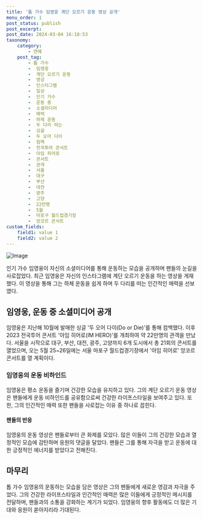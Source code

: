 ```yaml
---
title: '톱 가수 임영웅 계단 오르기 운동 영상 공개'
menu_order: 1
post_status: publish
post_excerpt: 
post_date: 2024-03-04 16:18:53
taxonomy:
    category:
        - 연예
    post_tag:
        - 톱 가수
        -  임영웅
        -  계단 오르기 운동
        -  영상
        -  인스타그램
        -  일상
        -  인기 가수
        -  운동 중
        -  소셜미디어
        -  매력
        -  하체 운동
        -  두 다리 떠는
        -  싱글
        -  두 오어 다이
        -  컴백
        -  전국투어 콘서트
        -  아임 히어로
        -  콘서트
        -  관객
        -  서울
        -  대구
        -  부산
        -  대전
        -  광주
        -  고양
        -  22만명
        -  5월
        -  마포구 월드컵경기장
        -  앙코르 콘서트
custom_fields:
    field1: value 1
    field2: value 2
---
```


![Image](https://ssl.pstatic.net/mimgnews/image/417/2024/03/03/0000985871_001_20240303175001476.jpg?type=w540)

인기 가수 임영웅이 자신의 소셜미디어를 통해 운동하는 모습을 공개하며 팬들의 눈길을 사로잡았다. 최근 임영웅은 자신의 인스타그램에 계단 오르기 운동을 하는 영상을 게재했다. 이 영상을 통해 그는 하체 운동을 쉽게 하며 두 다리를 떠는 인간적인 매력을 선보였다.
## 임영웅, 운동 중 소셜미디어 공개
임영웅은 지난해 10월에 발매한 싱글 '두 오어 다이(Do or Die)'를 통해 컴백했다. 이후 2023 전국투어 콘서트 '아임 히어로(IM HERO)'를 개최하여 약 22만명의 관객을 만났다. 서울을 시작으로 대구, 부산, 대전, 광주, 고양까지 6개 도시에서 총 21회의 콘서트를 열었으며, 오는 5월 25~26일에는 서울 마포구 월드컵경기장에서 '아임 히어로' 앙코르 콘서트를 열 계획이다.
### 임영웅의 운동 비하인드
임영웅은 평소 운동을 즐기며 건강한 모습을 유지하고 있다. 그의 계단 오르기 운동 영상은 팬들에게 운동 비하인드를 공유함으로써 건강한 라이프스타일을 보여주고 있다. 또한, 그의 인간적인 매력 또한 팬들을 사로잡는 이유 중 하나로 꼽힌다.
#### 팬들의 반응
임영웅의 운동 영상은 팬들로부터 큰 화제를 모았다. 많은 이들이 그의 건강한 모습과 열정적인 모습에 감탄하며 응원의 댓글을 달았다. 팬들은 그를 통해 자극을 받고 운동에 대한 긍정적인 에너지를 받았다고 전해진다.
## 마무리
톱 가수 임영웅의 운동하는 모습을 담은 영상은 그의 팬들에게 새로운 영감과 자극을 주었다. 그의 건강한 라이프스타일과 인간적인 매력은 많은 이들에게 긍정적인 메시지를 전달하며, 팬들과의 소통을 강화하는 계기가 되었다. 임영웅의 향후 활동에도 더 많은 기대와 응원이 쏟아지리라 기대된다.
